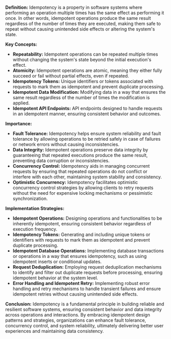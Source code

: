 **Definition:** Idempotency is a property in software systems where performing an operation multiple times has the same effect as performing it once. In other words, idempotent operations produce the same result regardless of the number of times they are executed, making them safe to repeat without causing unintended side effects or altering the system's state.

**Key Concepts:**

- **Repeatability:** Idempotent operations can be repeated multiple times without changing the system's state beyond the initial execution's effect.
- **Atomicity:** Idempotent operations are atomic, meaning they either fully succeed or fail without partial effects, even if repeated.
- **Idempotency Tokens:** Unique identifiers or tokens associated with requests to mark them as idempotent and prevent duplicate processing.
- **Idempotent Data Modification:** Modifying data in a way that ensures the same result regardless of the number of times the modification is applied.
- **Idempotent API Endpoints:** API endpoints designed to handle requests in an idempotent manner, ensuring consistent behavior and outcomes.

**Importance:**

- **Fault Tolerance:** Idempotency helps ensure system reliability and fault tolerance by allowing operations to be retried safely in case of failures or network errors without causing inconsistencies.
- **Data Integrity:** Idempotent operations preserve data integrity by guaranteeing that repeated executions produce the same result, preventing data corruption or inconsistencies.
- **Concurrency Control:** Idempotency aids in managing concurrent requests by ensuring that repeated operations do not conflict or interfere with each other, maintaining system stability and consistency.
- **Optimistic Concurrency:** Idempotency facilitates optimistic concurrency control strategies by allowing clients to retry requests without the need for expensive locking mechanisms or pessimistic synchronization.

**Implementation Strategies:**

- **Idempotent Operations:** Designing operations and functionalities to be inherently idempotent, ensuring consistent behavior regardless of execution frequency.
- **Idempotency Tokens:** Generating and including unique tokens or identifiers with requests to mark them as idempotent and prevent duplicate processing.
- **Idempotent Database Operations:** Implementing database transactions or operations in a way that ensures idempotency, such as using idempotent inserts or conditional updates.
- **Request Deduplication:** Employing request deduplication mechanisms to identify and filter out duplicate requests before processing, ensuring idempotent behavior at the system level.
- **Error Handling and Idempotent Retry:** Implementing robust error handling and retry mechanisms to handle transient failures and ensure idempotent retries without causing unintended side effects.

**Conclusion:** Idempotency is a fundamental principle in building reliable and resilient software systems, ensuring consistent behavior and data integrity across operations and interactions. By embracing idempotent design patterns and strategies, organizations can enhance fault tolerance, concurrency control, and system reliability, ultimately delivering better user experiences and maintaining data consistency.